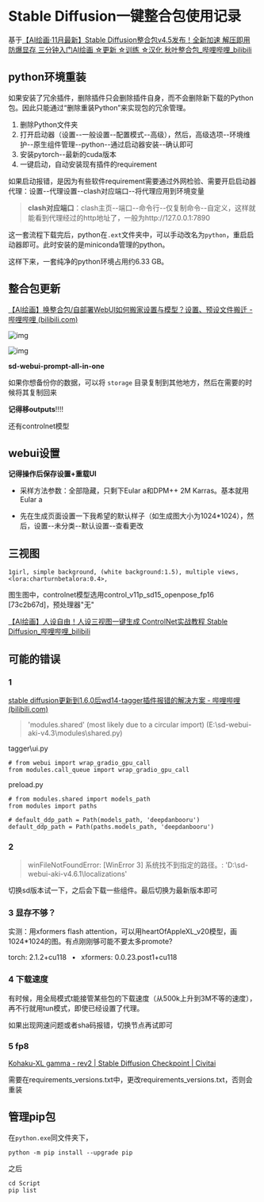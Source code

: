 # Stable Diffusion一键整合包使用记录

基于[【AI绘画·11月最新】Stable Diffusion整合包v4.5发布！全新加速 解压即用 防爆显存 三分钟入门AI绘画 ☆更新 ☆训练 ☆汉化 秋叶整合包_哔哩哔哩_bilibili](https://www.bilibili.com/video/BV1iM4y1y7oA/)

## python环境重装

如果安装了冗余插件，删除插件只会删除插件自身，而不会删除新下载的Python包。因此只能通过“删除重装Python”来实现包的冗余管理。

1. 删除Python文件夹
2. 打开启动器（设置--一般设置--配置模式--高级），然后，高级选项--环境维护--原生组件管理--python--通过启动器安装--确认即可
3. 安装pytorch--最新的cuda版本
4. 一键启动，自动安装现有插件的requirement

如果启动报错，是因为有些软件requirement需要通过外网检验、需要开启启动器代理：设置--代理设置--clash对应端口--将代理应用到环境变量

> **clash对应端口**：clash主页--端口--命令行--仅复制命令--自定义，这样就能看到代理经过的http地址了，一般为http://127.0.0.1:7890

这一套流程下载完后，python在`.ext`文件夹中，可以手动改名为`python`，重启启动器即可。此时安装的是miniconda管理的python。

这样下来，一套纯净的python环境占用约6.33 GB。

## 整合包更新

[【AI绘画】换整合包/自部署WebUI如何搬家设置与模型？设置、预设文件搬迁 - 哔哩哔哩 (bilibili.com)](https://www.bilibili.com/read/cv24389699/)

![img](https://i0.hdslb.com/bfs/article/794bc69b14214b6267d09cd2ed2ed20af4a04e34.png@1256w_824h_!web-article-pic.webp)

![img](https://i0.hdslb.com/bfs/article/watermark/1a8d7575cb0ab7e429bdd678d32fb222e5d129cb.png@1256w_1222h_!web-article-pic.webp)

**sd-webui-prompt-all-in-one**

如果你想备份你的数据，可以将 `storage` 目录复制到其他地方，然后在需要的时候将其复制回来

**记得移outputs**!!!!

还有controlnet模型

## webui设置

**记得操作后保存设置+重载UI**

- 采样方法参数：全部隐藏，只剩下Eular a和DPM++ 2M Karras。基本就用Eular a

- 先在生成页面设置一下我希望的默认样子（如生成图大小为1024*1024），然后，设置--未分类--默认设置--查看更改

## 三视图

```
1girl, simple background, (white background:1.5), multiple views, <lora:charturnbetalora:0.4>, 
```

图生图中，controlnet模型选用control_v11p_sd15_openpose_fp16 [73c2b67d]，预处理器"无"

[【AI绘画】人设自由！人设三视图一键生成 ControlNet实战教程 Stable Diffusion_哔哩哔哩_bilibili](https://www.bilibili.com/video/BV1gk4y1h7xF/)

## 可能的错误

### 1

[stable diffusion更新到1.6.0后wd14-tagger插件报错的解决方案 - 哔哩哔哩 (bilibili.com)](https://www.bilibili.com/read/cv27758222/)

> 'modules.shared' (most likely due to a circular import) (E:\sd-webui-aki-v4.3\modules\shared.py)

tagger\ui.py

```
# from webui import wrap_gradio_gpu_call
from modules.call_queue import wrap_gradio_gpu_call
```

preload.py

```
# from modules.shared import models_path
from modules import paths

# default_ddp_path = Path(models_path, 'deepdanbooru')
default_ddp_path = Path(paths.models_path, 'deepdanbooru')
```

### 2

> winFileNotFoundError: [WinError 3] 系统找不到指定的路径。: 'D:\\sd-webui-aki-v4.6.1\\localizations'

切换sd版本试一下，之后会下载一些组件。最后切换为最新版本即可



### 3 显存不够？

实测：用xformers flash attention，可以用heartOfAppleXL_v20模型，画1024*1024的图。有点刚刚够可能不要太多promote?

 torch: 2.1.2+cu118  •  xformers: 0.0.23.post1+cu118  



### 4 下载速度

有时候，用全局模式t能接管某些包的下载速度（从500k上升到3M不等的速度），再不行就用tun模式，即使已经设置了代理。

如果出现网速问题或者sha码报错，切换节点再试即可

### 5 fp8

[Kohaku-XL gamma - rev2 | Stable Diffusion Checkpoint | Civitai](https://civitai.com/models/270291/kohaku-xl-gamma)

需要在requirements_versions.txt中，更改requirements_versions.txt，否则会重装

## 管理pip包

在`python.exe`同文件夹下，

```
python -m pip install --upgrade pip
```

之后

```
cd Script
pip list
```

